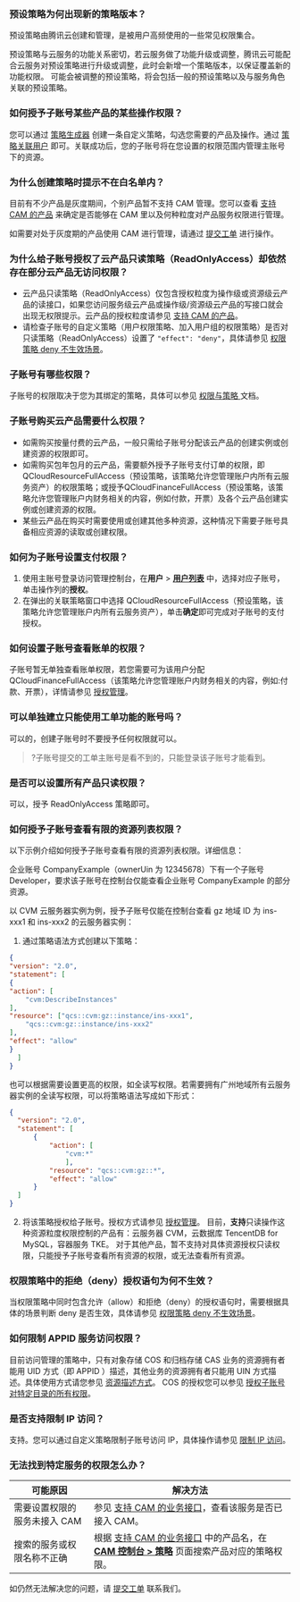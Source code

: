 ### 预设策略为何出现新的策略版本？
预设策略由腾讯云创建和管理，是被用户高频使用的一些常见权限集合。

预设策略与云服务的功能关系密切，若云服务做了功能升级或调整，腾讯云可能配合云服务对预设策略进行升级或调整，此时会新增一个策略版本，以保证覆盖新的功能权限。
可能会被调整的预设策略，将会包括一般的预设策略以及与服务角色关联的预设策略。


### 如何授予子账号某些产品的某些操作权限？

您可以通过 [策略生成器](https://cloud.tencent.com/document/product/598/37739#.E6.8C.89.E7.AD.96.E7.95.A5.E7.94.9F.E6.88.90.E5.99.A8.E5.88.9B.E5.BB.BA) 创建一条自定义策略，勾选您需要的产品及操作。通过 [策略关联用户](https://cloud.tencent.com/document/product/598/10602#.E9.80.9A.E8.BF.87.E7.AD.96.E7.95.A5.E5.85.B3.E8.81.94.E7.94.A8.E6.88.B7.2F.E7.94.A8.E6.88.B7.E7.BB.84) 即可。关联成功后，您的子账号将在您设置的权限范围内管理主账号下的资源。



### 为什么创建策略时提示不在白名单内？
目前有不少产品是灰度期间，个别产品暂不支持 CAM 管理。您可以查看 [支持 CAM 的产品](https://cloud.tencent.com/document/product/598/10588) 来确定是否能够在 CAM 里以及何种粒度对产品服务权限进行管理。

如需要对处于灰度期的产品使用 CAM 进行管理，请通过 [提交工单](https://console.cloud.tencent.com/workorder/category) 进行操作。


### 为什么给子账号授权了云产品只读策略（ReadOnlyAccess）却依然存在部分云产品无访问权限？
- 云产品只读策略（ReadOnlyAccess）仅包含授权粒度为操作级或资源级云产品的读接口，如果您访问服务级云产品或操作级/资源级云产品的写接口就会出现无权限提示。云产品的授权粒度请参见 [支持 CAM 的产品](https://cloud.tencent.com/document/product/598/10588)。
- 请检查子账号的自定义策略（用户权限策略、加入用户组的权限策略）是否对只读策略（ReadOnlyAccess）设置了 `"effect": "deny"`，具体请参见 [权限策略 deny 不生效场景](https://cloud.tencent.com/document/product/598/73561)。



### 子账号有哪些权限？
子账号的权限取决于您为其绑定的策略，具体可以参见 [权限与策略 ](https://cloud.tencent.com/document/product/598/10600) 文档。


### 子账号购买云产品需要什么权限？
- 如需购买按量付费的云产品，一般只需给子账号分配该云产品的创建实例或创建资源的权限即可。
- 如需购买包年包月的云产品，需要额外授予子账号支付订单的权限，即 QCloudResourceFullAccess（预设策略，该策略允许您管理账户内所有云服务资产）的权限策略；或授予QCloudFinanceFullAccess（预设策略，该策略允许您管理账户内财务相关的内容，例如付款，开票）及各个云产品创建实例或创建资源的权限。
- 某些云产品在购买时需要使用或创建其他多种资源，这种情况下需要子账号具备相应资源的读取或创建权限。


### 如何为子账号设置支付权限？
1. 使用主账号登录访问管理控制台，在**用户** > **[用户列表](https://console.cloud.tencent.com/cam/overview)** 中，选择对应子账号，单击操作列的**授权**。
2. 在弹出的关联策略窗口中选择 QCloudResourceFullAccess（预设策略，该策略允许您管理账户内所有云服务资产），单击**确定**即可完成对子账号的支付授权。



### 如何设置子账号查看账单的权限？
子账号暂无单独查看账单权限，若您需要可为该用户分配 QCloudFinanceFullAccess（该策略允许您管理账户内财务相关的内容，例如:付款、开票），详情请参见 [授权管理](https://cloud.tencent.com/document/product/598/10602)。


### 可以单独建立只能使用工单功能的账号吗？
可以的，创建子账号时不要授予任何权限就可以。
>?子账号提交的工单主账号是看不到的，只能登录该子账号才能看到。

### 是否可以设置所有产品只读权限？
可以，授予 ReadOnlyAccess 策略即可。


### 如何授予子账号查看有限的资源列表权限？

以下示例介绍如何授予子账号查看有限的资源列表权限。详细信息：

企业账号 CompanyExample（ownerUin 为 12345678）下有一个子账号 Developer，要求该子账号在控制台仅能查看企业账号 CompanyExample 的部分资源。

以 CVM 云服务器实例为例，授予子账号仅能在控制台查看 gz 地域 ID 为 ins-xxx1 和 ins-xxx2 的云服务器实例：

1. 通过策略语法方式创建以下策略：
```json
{
"version": "2.0",
"statement": [
{
"action": [
    "cvm:DescribeInstances"
],
"resource": ["qcs::cvm:gz::instance/ins-xxx1",
    "qcs::cvm:gz::instance/ins-xxx2"
],
"effect": "allow"
}
  ]
}
```
也可以根据需要设置更高的权限，如全读写权限。若需要拥有广州地域所有云服务器实例的全读写权限，可以将策略语法写成如下形式：
```json
{
  "version": "2.0",
  "statement": [
      {
          "action": [
              "cvm:*"
              ],
          "resource": "qcs::cvm:gz::*",
          "effect": "allow"
      }
  ]
}
```

2. 将该策略授权给子账号。授权方式请参见 [授权管理](https://cloud.tencent.com/document/product/598/10602)。
目前，**支持**只读操作这种资源粒度权限控制的产品有：云服务器 CVM，云数据库 TencentDB for MySQL，容器服务 TKE。
 对于其他产品，暂不支持对具体资源授权只读权限，只能授予子账号查看所有资源的权限，或无法查看所有资源。
 



### 权限策略中的拒绝（deny）授权语句为何不生效？
当权限策略中同时包含允许（allow）和拒绝（deny）的授权语句时，需要根据具体的场景判断 deny 是否生效，具体请参见 [权限策略 deny 不生效场景](https://cloud.tencent.com/document/product/598/73561)。

### 如何限制 APPID 服务访问权限？
目前访问管理的策略中，只有对象存储 COS 和归档存储 CAS 业务的资源拥有者能用 UID 方式（即 APPID ）描述，其他业务的资源拥有者只能用 UIN 方式描述。具体使用方式请您参见 [资源描述方式](https://cloud.tencent.com/document/product/598/10606#.E5.85.AD.E6.AE.B5.E5.BC.8F)。
COS 的授权您可以参见 [授权子账号对特定目录的所有权限](https://cloud.tencent.com/document/product/598/11084)。

### 是否支持限制 IP 访问？
支持。您可以通过自定义策略限制子账号访问 IP，具体操作请参见 [限制 IP 访问](https://cloud.tencent.com/document/product/598/38037)。 

 
 ### 无法找到特定服务的权限怎么办？
| 可能原因 | 解决方法 | 
|---------|---------|
| 需要设置权限的服务未接入 CAM | 参见 [支持 CAM 的业务接口](https://cloud.tencent.com/document/product/598/67350)，查看该服务是否已接入 CAM。|
| 搜索的服务或权限名称不正确 | 根据 [支持 CAM 的业务接口](https://cloud.tencent.com/document/product/598/67350) 中的产品名，在 **[CAM 控制台 > 策略](https://console.cloud.tencent.com/cam/policy)** 页面搜索产品对应的策略权限。 |

如仍然无法解决您的问题，请 [提交工单](https://console.cloud.tencent.com/workorder/category) 联系我们。
